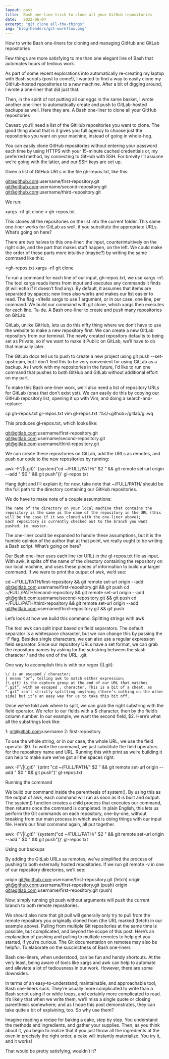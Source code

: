 ```yaml
---
layout: post
title:  Bash one-line trick to clone all your GitHub repositories
date:   2022-06-04
excerpt: "git clone all-the-things"  
img: "blog-headers/git-workflow.png" 
---
```

How to write Bash one-liners for cloning and managing GitHub and GitLab repositories




Few things are more satisfying to me than one elegant line of Bash that automates hours of tedious work.

As part of some recent explorations into automatically re-creating my laptop with Bash scripts (post to come!), I wanted to find a way to easily clone my GitHub-hosted repositories to a new machine. After a bit of digging around, I wrote a one-liner that did just that.

Then, in the spirit of not putting all our eggs in the same basket, I wrote another one-liner to automatically create and push to GitLab-hosted backups as well. Here they are.
A Bash one-liner to clone all your GitHub repositories

Caveat: you’ll need a list of the GitHub repositories you want to clone. The good thing about that is it gives you full agency to choose just the repositories you want on your machine, instead of going in whole-hog.

You can easily clone GitHub repositories without entering your password each time by using HTTPS with your 15-minute cached credentials or, my preferred method, by connecting to GitHub with SSH. For brevity I’ll assume we’re going with the latter, and our SSH keys are set up.

Given a list of GitHub URLs in the file gh-repos.txt, like this:

git@github.com:username/first-repository.git
git@github.com:username/second-repository.git
git@github.com:username/third-repository.git

We run:

xargs -n1 git clone < gh-repos.txt

This clones all the repositories on the list into the current folder. This same one-liner works for GitLab as well, if you substitute the appropriate URLs.
What’s going on here?

There are two halves to this one-liner: the input, counterintuitively on the right side, and the part that makes stuff happen, on the left. We could make the order of these parts more intuitive (maybe?) by writing the same command like this:

<gh-repos.txt xargs -n1 git clone 

To run a command for each line of our input, gh-repos.txt, we use xargs -n1. The tool xargs reads items from input and executes any commands it finds (it will echo if it doesn’t find any). By default, it assumes that items are separated by spaces; new lines also works and makes our list easier to read. The flag -n1tells xargs to use 1 argument, or in our case, one line, per command. We build our command with git clone, which xargs then executes for each line. Ta-da.
A Bash one-liner to create and push many repositories on GitLab

GitLab, unlike GitHub, lets us do this nifty thing where we don’t have to use the website to make a new repository first. We can create a new GitLab repository from our terminal. The newly created repository defaults to being set as Private, so if we want to make it Public on GitLab, we’ll have to do that manually later.

The GitLab docs tell us to push to create a new project using git push --set-upstream, but I don’t find this to be very convenient for using GitLab as a backup. As I work with my repositories in the future, I’d like to run one command that pushes to both GitHub and GitLab without additional effort on my part.

To make this Bash one-liner work, we’ll also need a list of repository URLs for GitLab (ones that don’t exist yet). We can easily do this by copying our GitHub repository list, opening it up with Vim, and doing a search-and-replace:

cp gh-repos.txt gl-repos.txt
vim gl-repos.txt
:%s/\<github\>/gitlab/g
:wq

This produces gl-repos.txt, which looks like:

git@gitlab.com:username/first-repository.git
git@gitlab.com:username/second-repository.git
git@gitlab.com:username/third-repository.git

We can create these repositories on GitLab, add the URLs as remotes, and push our code to the new repositories by running:

awk -F'\/|(\.git)' '{system("cd ~/FULL/PATH/" $2 " && git remote set-url origin --add " $0 " && git push")}' gl-repos.txt

Hang tight and I’ll explain it; for now, take note that ~/FULL/PATH/ should be the full path to the directory containing our GitHub repositories.

We do have to make note of a couple assumptions:

    The name of the directory on your local machine that contains the repository is the same as the name of the repository in the URL (this will be the case if it was cloned with the one-liner above);
    Each repository is currently checked out to the branch you want pushed, ie. master.

The one-liner could be expanded to handle these assumptions, but it is the humble opinion of the author that at that point, we really ought to be writing a Bash script.
What’s going on here?

Our Bash one-liner uses each line (or URL) in the gl-repos.txt file as input. With awk, it splits off the name of the directory containing the repository on our local machine, and uses these pieces of information to build our larger command. If we were to print the output of awk, we’d see:

cd ~/FULL/PATH/first-repository && git remote set-url origin --add git@gitlab.com:username/first-repository.git && git push
cd ~/FULL/PATH/second-repository && git remote set-url origin --add git@gitlab.com:username/second-repository.git && git push
cd ~/FULL/PATH/third-repository && git remote set-url origin --add git@gitlab.com:username/third-repository.git && git push

Let’s look at how we build this command.
Splitting strings with awk

The tool awk can split input based on field separators. The default separator is a whitespace character, but we can change this by passing the -F flag. Besides single characters, we can also use a regular expression field separator. Since our repository URLs have a set format, we can grab the repository names by asking for the substring between the slash character / and the end of the URL, .git.

One way to accomplish this is with our regex \/|(\.git):

    \/ is an escaped / character;
    | means “or”, telling awk to match either expression;
    (\.git) is the capture group at the end of our URL that matches “.git”, with an escaped . character. This is a bit of a cheat, as “.git” isn’t strictly splitting anything (there’s nothing on the other side) but it’s an easy way for us to take this bit off.

Once we’ve told awk where to split, we can grab the right substring with the field operator. We refer to our fields with a $ character, then by the field’s column number. In our example, we want the second field, $2. Here’s what all the substrings look like:

1: git@gitlab.com:username
2: first-repository

To use the whole string, or in our case, the whole URL, we use the field operator $0. To write the command, we just substitute the field operators for the repository name and URL. Running this with print as we’re building it can help to make sure we’ve got all the spaces right.

awk -F'\/|(\.git)' '{print "cd ~/FULL/PATH/" $2 " && git remote set-url origin --add " $0 " && git push"}' gl-repos.txt

Running the command

We build our command inside the parenthesis of system(). By using this as the output of awk, each command will run as soon as it is built and output. The system() function creates a child process that executes our command, then returns once the command is completed. In plain English, this lets us perform the Git commands on each repository, one-by-one, without breaking from our main process in which awk is doing things with our input file. Here’s our final command again, all put together.

awk -F'\/|(\.git)' '{system("cd ~/FULL/PATH/" $2 " && git remote set-url origin --add " $0 " && git push")}' gl-repos.txt

Using our backups

By adding the GitLab URLs as remotes, we’ve simplified the process of pushing to both externally hosted repositories. If we run git remote -v in one of our repository directories, we’ll see:

origin  git@github.com:username/first-repository.git (fetch)
origin  git@github.com:username/first-repository.git (push)
origin  git@gitlab.com:username/first-repository.git (push)

Now, simply running git push without arguments will push the current branch to both remote repositories.

We should also note that git pull will generally only try to pull from the remote repository you originally cloned from (the URL marked (fetch) in our example above). Pulling from multiple Git repositories at the same time is possible, but complicated, and beyond the scope of this post. Here’s an explanation of pushing and pulling to multiple remotes to help get you started, if you’re curious. The Git documentation on remotes may also be helpful.
To elaborate on the succinctness of Bash one-liners

Bash one-liners, when understood, can be fun and handy shortcuts. At the very least, being aware of tools like xargs and awk can help to automate and alleviate a lot of tediousness in our work. However, there are some downsides.

In terms of an easy-to-understand, maintainable, and approachable tool, Bash one-liners suck. They’re usually more complicated to write than a Bash script using if or while loops, and certainly more complicated to read. It’s likely that when we write them, we’ll miss a single quote or closing parenthesis somewhere; and as I hope this post demonstrates, they can take quite a bit of explaining, too. So why use them?

Imagine reading a recipe for baking a cake, step by step. You understand the methods and ingredients, and gather your supplies. Then, as you think about it, you begin to realize that if you just throw all the ingredients at the oven in precisely the right order, a cake will instantly materialize. You try it, and it works!

That would be pretty satisfying, wouldn’t it?

